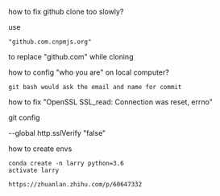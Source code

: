 how to fix github clone too slowly?

use

    "github.com.cnpmjs.org" 
    
to replace "github.com" while cloning

how to config "who you are" on local computer?

    git bash would ask the email and name for commit

how to fix "OpenSSL SSL_read: Connection was reset, errno"

git config 
    
--global http.sslVerify "false"  

how to create envs

    conda create -n larry python=3.6
    activate larry

    https://zhuanlan.zhihu.com/p/60647332
